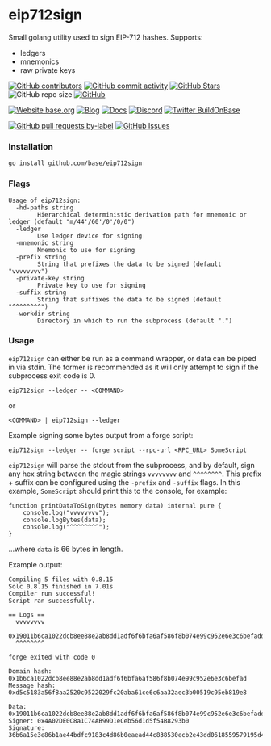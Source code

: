 # eip712sign

Small golang utility used to sign EIP-712 hashes. Supports:

- ledgers
- mnemonics
- raw private keys

<!-- Badge row 1 - status -->

[![GitHub contributors](https://img.shields.io/github/contributors/base/eip712sign)](https://github.com/base/eip712sign/graphs/contributors)
[![GitHub commit activity](https://img.shields.io/github/commit-activity/w/base/eip712sign)](https://github.com/base/eip712sign/graphs/contributors)
[![GitHub Stars](https://img.shields.io/github/stars/base/eip712sign.svg)](https://github.com/base/eip712sign/stargazers)
![GitHub repo size](https://img.shields.io/github/repo-size/base/eip712sign)
[![GitHub](https://img.shields.io/github/license/base/eip712sign?color=blue)](https://github.com/base/eip712sign/blob/main/LICENSE)

<!-- Badge row 2 - links and profiles -->

[![Website base.org](https://img.shields.io/website-up-down-green-red/https/base.org.svg)](https://base.org)
[![Blog](https://img.shields.io/badge/blog-up-green)](https://base.mirror.xyz/)
[![Docs](https://img.shields.io/badge/docs-up-green)](https://docs.base.org/)
[![Discord](https://img.shields.io/discord/1067165013397213286?label=discord)](https://base.org/discord)
[![Twitter BuildOnBase](https://img.shields.io/twitter/follow/BuildOnBase?style=social)](https://twitter.com/BuildOnBase)

<!-- Badge row 3 - detailed status -->

[![GitHub pull requests by-label](https://img.shields.io/github/issues-pr-raw/base/eip712sign)](https://github.com/base/eip712sign/pulls)
[![GitHub Issues](https://img.shields.io/github/issues-raw/base/eip712sign.svg)](https://github.com/base/eip712sign/issues)

### Installation

```shell
go install github.com/base/eip712sign
```

### Flags

```shell
Usage of eip712sign:
  -hd-paths string
    	Hierarchical deterministic derivation path for mnemonic or ledger (default "m/44'/60'/0'/0/0")
  -ledger
    	Use ledger device for signing
  -mnemonic string
    	Mnemonic to use for signing
  -prefix string
    	String that prefixes the data to be signed (default "vvvvvvvv")
  -private-key string
    	Private key to use for signing
  -suffix string
    	String that suffixes the data to be signed (default "^^^^^^^^")
  -workdir string
    	Directory in which to run the subprocess (default ".")
```

### Usage

`eip712sign` can either be run as a command wrapper, or data can be piped in via stdin.
The former is recommended as it will only attempt to sign if the subprocess exit code is 0.

```shell
eip712sign --ledger -- <COMMAND>
```

or

```shell
<COMMAND> | eip712sign --ledger
```

Example signing some bytes output from a forge script:

```shell
eip712sign --ledger -- forge script --rpc-url <RPC_URL> SomeScript
```

`eip712sign` will parse the stdout from the subprocess, and by default, sign any hex string between the magic strings `vvvvvvvv` and `^^^^^^^^`.
This prefix + suffix can be configured using the `-prefix` and `-suffix` flags.
In this example, `SomeScript` should print this to the console, for example:

```solidity
function printDataToSign(bytes memory data) internal pure {
    console.log("vvvvvvvv");
    console.logBytes(data);
    console.log("^^^^^^^^");
}
```

...where `data` is 66 bytes in length.

Example output:

```shell
Compiling 5 files with 0.8.15
Solc 0.8.15 finished in 7.01s
Compiler run successful!
Script ran successfully.

== Logs ==
  vvvvvvvv
  0x19011b6ca1022dcb8ee88e2ab8dd1adf6f6bfa6af586f8b074e99c952e6e3c6befadd5c5183a56f8aa2520c9522029fc20aba61ce6c6aa32aec3b00519c95eb819e8
  ^^^^^^^^

forge exited with code 0

Domain hash: 0x1b6ca1022dcb8ee88e2ab8dd1adf6f6bfa6af586f8b074e99c952e6e3c6befad
Message hash: 0xd5c5183a56f8aa2520c9522029fc20aba61ce6c6aa32aec3b00519c95eb819e8

Data: 0x19011b6ca1022dcb8ee88e2ab8dd1adf6f6bfa6af586f8b074e99c952e6e3c6befadd5c5183a56f8aa2520c9522029fc20aba61ce6c6aa32aec3b00519c95eb819e8
Signer: 0x4A02DE0C8a1C74AB99D1eCeb56d1d5f54B8293b0
Signature: 36b6a15e3e86b1ae44bdfc9183c4d86b0eaead44c838530ecb2e43dd0618559579195d42fe63868a44ee0279feef0181b1a9ed3b0faa89bf1ebd48b0f48f54bc1c
```

